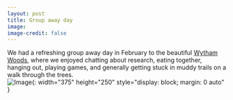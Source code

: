 ```yaml
---
layout: post
title: Group away day
image: 
image-credit: false
---
```

We had a refreshing group away day in February to the beautiful [Wytham Woods](https://www.wythamwoods.ox.ac.uk), where we enjoyed chatting about research, eating together, hanging out, playing games, and generally getting stuck in muddy trails on a walk through the trees. <br>
![Image](img/articles/woods_group.jpg){: width="375" height="250" style="display: block; margin: 0 auto" }
